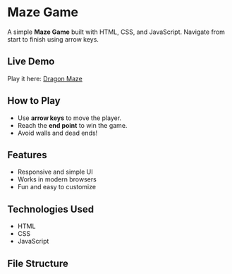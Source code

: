 # Maze Game

A simple **Maze Game** built with HTML, CSS, and JavaScript. Navigate from start to finish using arrow keys.

## Live Demo
Play it here: [Dragon Maze](https://ayresgaia.github.io/Dragon-Maze/)

## How to Play
- Use **arrow keys** to move the player.
- Reach the **end point** to win the game.
- Avoid walls and dead ends!

## Features
- Responsive and simple UI
- Works in modern browsers
- Fun and easy to customize

## Technologies Used
- HTML
- CSS
- JavaScript

## File Structure

